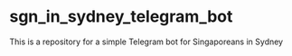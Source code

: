 # sgn_in_sydney_telegram_bot
This is a repository for a simple Telegram bot for Singaporeans in Sydney
